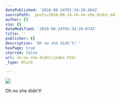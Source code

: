 ```yaml
---
datePublished: '2016-08-24T01:34:20.664Z'
sourcePath: _posts/2016-08-24-oh-no-she-didnt.md
author: []
via: {}
dateModified: '2016-08-24T01:34:20.074Z'
title: ''
publisher: {}
description: 'Oh no she didn’t! '
hasPage: true
starred: false
url: oh-no-she-didnt/index.html
_type: Blurb

---
```

![](https://the-grid-user-content.s3-us-west-2.amazonaws.com/a84d234a-7479-485d-b27d-e57185b48d04.jpg)

Oh no she didn't!